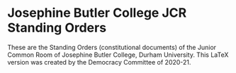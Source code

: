# Josephine Butler College JCR Standing Orders

These are the Standing Orders (constitutional documents) of the Junior Common Room of Josephine Butler College, Durham University. This LaTeX version was created by the Democracy Committee of 2020-21.
